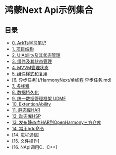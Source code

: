 # 鸿蒙Next Api示例集合
## 目录
* [0. ArkTs学习笔记](/HarmonyNext/ArkTS学习笔记.md)
* [1. 项目结构](/HarmonyNext/项目结构.md)
* [2. UIAbility及其状态管理](/HarmonyNext/UIAbility.md)
* [3. 组件及其状态管理](/HarmonyNext/组件.md)
* [4. MVVM管理状态](/HarmonyNext/MVVM管理状态.md)
* [5. 组件样式和复用](/HarmonyNext/组件复用Custom.md)
* [6. 异步任务](/HarmonyNext/单线程 异步任务.md)
* [7. 多线程](/HarmonyNext/多线程.md)
* [8. 数据持久化](/HarmonyNext/数据持久化.md)
* [9. 统一数据管理框架 UDMF](/HarmonyNext/统一数据管理框架.md)
* [10. ExtentionAbility](/HarmonyNext/ExtentionAbility.md)
* [11. 静态库HAR](/HarmonyNext/静态库HAR.md)
* [12. 动态库HSP](/HarmonyNext/动态库HSP.md)
* [13. 发布静态库HAR到OpenHarmony三方仓库](/HarmonyNext/发布静态库HAR到OpenHarmony三方仓库.md)
* [14. 常用hdc命令](/HarmonyNext/鸿蒙HDC命令.md)
* [14. 进程通信]
* [15. 文件操作]
* [16. NApi调用C、C++]
